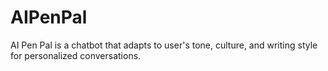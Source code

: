# AIPenPal
AI Pen Pal is a chatbot that adapts to user's tone, culture, and writing style for personalized conversations. 
